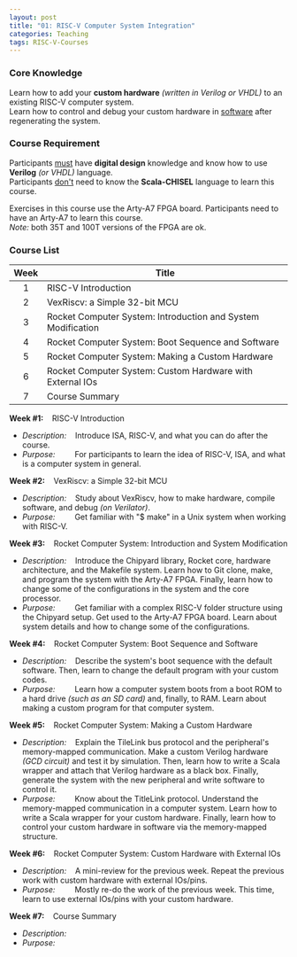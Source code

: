 ```yaml
---
layout: post
title: "01: RISC-V Computer System Integration"
categories: Teaching
tags: RISC-V-Courses
---
```


### Core Knowledge

Learn how to add your **custom hardware** *(written in Verilog or VHDL)* to an existing RISC-V computer system.
<br>
Learn how to control and debug your custom hardware in <ins>software</ins> after regenerating the system.

### Course Requirement

Participants <ins>must</ins> have **digital design** knowledge and know how to use **Verilog** *(or VHDL)* language.
<br>
Participants <ins>don't</ins> need to know the **Scala-CHISEL** language to learn this course.

Exercises in this course use the Arty-A7 FPGA board. Participants need to have an Arty-A7 to learn this course.
<br>
*Note:* both 35T and 100T versions of the FPGA are ok.

### Course List

| Week | Title |
|:---:|---|
| 1 | RISC-V Introduction |
| 2 | VexRiscv: a Simple 32-bit MCU |
| 3 | Rocket Computer System: Introduction and System Modification |
| 4 | Rocket Computer System: Boot Sequence and Software |
| 5 | Rocket Computer System: Making a Custom Hardware |
| 6 | Rocket Computer System: Custom Hardware with External IOs |
| 7 | Course Summary |

**Week #1:**&nbsp;&nbsp;&nbsp;&nbsp;RISC-V Introduction
- *Description:*&nbsp;&nbsp;&nbsp;&nbsp;Introduce ISA, RISC-V, and what you can do after the course.
- *Purpose:*&nbsp;&nbsp;&nbsp;&nbsp;&nbsp;&nbsp;&nbsp;&nbsp;&nbsp;For participants to learn the idea of RISC-V, ISA, and what is a computer system in general.

**Week #2:**&nbsp;&nbsp;&nbsp;&nbsp;VexRiscv: a Simple 32-bit MCU
- *Description:*&nbsp;&nbsp;&nbsp;&nbsp;Study about VexRiscv, how to make hardware, compile software, and debug *(on Verilator)*.
- *Purpose:*&nbsp;&nbsp;&nbsp;&nbsp;&nbsp;&nbsp;&nbsp;&nbsp;&nbsp;Get familiar with "$ make" in a Unix system when working with RISC-V.

**Week #3:**&nbsp;&nbsp;&nbsp;&nbsp;Rocket Computer System: Introduction and System Modification
- *Description:*&nbsp;&nbsp;&nbsp;&nbsp;Introduce the Chipyard library, Rocket core, hardware architecture, and the Makefile system. Learn how to Git clone, make, and program the system with the Arty-A7 FPGA. Finally, learn how to change some of the configurations in the system and the core processor.
- *Purpose:*&nbsp;&nbsp;&nbsp;&nbsp;&nbsp;&nbsp;&nbsp;&nbsp;&nbsp;Get familiar with a complex RISC-V folder structure using the Chipyard setup. Get used to the Arty-A7 FPGA board. Learn about system details and how to change some of the configurations.

**Week #4:**&nbsp;&nbsp;&nbsp;&nbsp;Rocket Computer System: Boot Sequence and Software
- *Description:*&nbsp;&nbsp;&nbsp;&nbsp;Describe the system's boot sequence with the default software. Then, learn to change the default program with your custom codes.
- *Purpose:*&nbsp;&nbsp;&nbsp;&nbsp;&nbsp;&nbsp;&nbsp;&nbsp;&nbsp;Learn how a computer system boots from a boot ROM to a hard drive *(such as an SD card)* and, finally, to RAM. Learn about making a custom program for that computer system.

**Week #5:**&nbsp;&nbsp;&nbsp;&nbsp;Rocket Computer System: Making a Custom Hardware
- *Description:*&nbsp;&nbsp;&nbsp;&nbsp;Explain the TileLink bus protocol and the peripheral's memory-mapped communication. Make a custom Verilog hardware *(GCD circuit)* and test it by simulation. Then, learn how to write a Scala wrapper and attach that Verilog hardware as a black box. Finally, generate the system with the new peripheral and write software to control it.
- *Purpose:*&nbsp;&nbsp;&nbsp;&nbsp;&nbsp;&nbsp;&nbsp;&nbsp;&nbsp;Know about the TitleLink protocol. Understand the memory-mapped communication in a computer system. Learn how to write a Scala wrapper for your custom hardware. Finally, learn how to control your custom hardware in software via the memory-mapped structure.

**Week #6:**&nbsp;&nbsp;&nbsp;&nbsp;Rocket Computer System: Custom Hardware with External IOs
- *Description:*&nbsp;&nbsp;&nbsp;&nbsp;A mini-review for the previous week. Repeat the previous work with custom hardware with external IOs/pins.
- *Purpose:*&nbsp;&nbsp;&nbsp;&nbsp;&nbsp;&nbsp;&nbsp;&nbsp;&nbsp;Mostly re-do the work of the previous week. This time, learn to use external IOs/pins with your custom hardware.

**Week #7:**&nbsp;&nbsp;&nbsp;&nbsp;Course Summary
- *Description:*&nbsp;&nbsp;&nbsp;&nbsp;
- *Purpose:*&nbsp;&nbsp;&nbsp;&nbsp;&nbsp;&nbsp;&nbsp;&nbsp;&nbsp;
